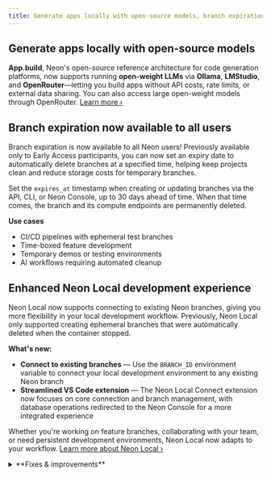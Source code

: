 ```yaml
---
title: Generate apps locally with open-source models, branch expiration for all users, and more
---
```


## Generate apps locally with open-source models

**App.build**, Neon's open-source reference architecture for code generation platforms, now supports running **open-weight LLMs** via **Ollama**, **LMStudio**, and **OpenRouter**—letting you build apps without API costs, rate limits, or external data sharing. You can also access large open-weight models through OpenRouter. [Learn more ›](https://neon.com/blog/app-build-supports-open-source-models-locally)

## Branch expiration now available to all users

Branch expiration is now available to all Neon users! Previously available only to Early Access participants, you can now set an expiry date to automatically delete branches at a specified time, helping keep projects clean and reduce storage costs for temporary branches.

Set the `expires_at` timestamp when creating or updating branches via the API, CLI, or Neon Console, up to 30 days ahead of time. When that time comes, the branch and its compute endpoints are permanently deleted.

**Use cases**

- CI/CD pipelines with ephemeral test branches
- Time-boxed feature development
- Temporary demos or testing environments
- AI workflows requiring automated cleanup

## Enhanced Neon Local development experience

Neon Local now supports connecting to existing Neon branches, giving you more flexibility in your local development workflow. Previously, Neon Local only supported creating ephemeral branches that were automatically deleted when the container stopped.

**What's new:**
- **Connect to existing branches** — Use the `BRANCH_ID` environment variable to connect your local development environment to any existing Neon branch
- **Streamlined VS Code extension** — The Neon Local Connect extension now focuses on core connection and branch management, with database operations redirected to the Neon Console for a more integrated experience

Whether you're working on feature branches, collaborating with your team, or need persistent development environments, Neon Local now adapts to your workflow. [Learn more about Neon Local ›](/docs/local/neon-local)

<details>

<summary>**Fixes & improvements**</summary>

- **Drizzle Studio update**

  The Drizzle Studio integration that powers the **Tables** page in the Neon Console has been updated to version 1.2.5. For the latest improvements and fixes, see the [Neon Drizzle Studio Integration Changelog](https://github.com/neondatabase/neon-drizzle-studio-changelog/blob/main/CHANGELOG.md)

</details>
